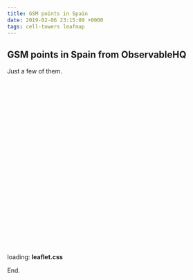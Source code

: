 ```yaml
---
title: GSM points in Spain
date: 2019-02-06 23:15:09 +0000
tags: cell-towers leafmap
---
```


## GSM points in Spain from ObservableHQ

Just a few of them.


<div id="visual"></div>

<link href='${resolve('leaflet@1.3.1/dist/leaflet.css')}' rel='stylesheet' />
<link href='${resolve('https://unpkg.com/leaflet.markercluster@1.0.3/dist/MarkerCluster.Default.css')}' rel='stylesheet' />
<p>loading: <b>leaflet.css</b></p>

<script type="module">

  // NOTEBOOK CONFIGURATION
  
  import notebook from "{{ base.url | prepend: site.url }}/assets/GSM-points-Spain/gsm-points-spain.js";
  

  const target = document.querySelector("#visual");
  const renders = {
    "map": "div.fullwidth",
  };

  // BOILERPLATE
  import {Inspector, Runtime} from "https://unpkg.com/@observablehq/notebook-runtime@2.0.0/src/module";
  for (let i in renders) {
    let s = renders[i], a = s.match(/^\w+/);
    if (a) {
      renders[i] = document.createElement(a[0]);
      target.appendChild(renders[i]);
      if (a = s.match(/\.(\w+)$/))
        renders[i].className = a[1]; 
    }
    else
      renders[i] = document.querySelector(renders[i]);
  }
  Runtime.load(notebook, (variable) => {
    if (renders[variable.name]) {
      return new Inspector(renders[variable.name]);
    } else {
      // return true; // uncomment to run hidden cells
    }
  });
</script>

<style>
/* https://css-tricks.com/full-width-containers-limited-width-parents/ */
.fullwidth {
  width: 100vw;
  position: relative;
  left: 50%;
  right: 50%;
  margin-left: -50vw;
  margin-right: -50vw;
}
#visual { min-height: 40vw }
</style>

End.

